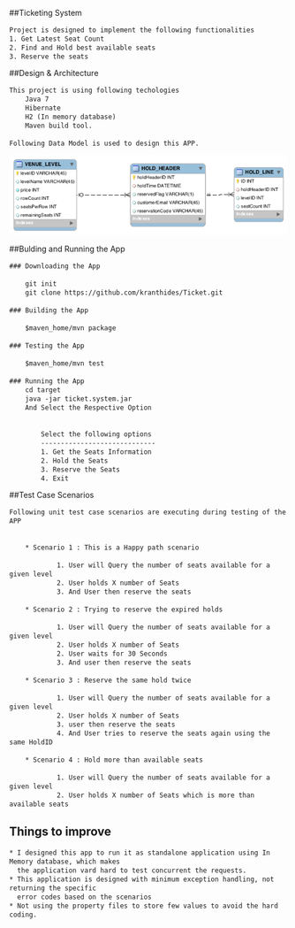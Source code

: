 ##Ticketing System

    Project is designed to implement the following functionalities 
    1. Get Latest Seat Count 
    2. Find and Hold best available seats 
    3. Reserve the seats
    
##Design & Architecture 
	
	This project is using following techologies 
		Java 7
		Hibernate
		H2 (In memory database)  
		Maven build tool.
	
	Following Data Model is used to design this APP. 
	
![image](https://github.com/kranthides/Ticket/blob/master/ticket.system/TicketSystem_DataModel.png??raw=true)

##Bulding and Running the App
	
	### Downloading the App
		
		git init 
		git clone https://github.com/kranthides/Ticket.git
	
	### Building the App 
	
		$maven_home/mvn package  
	
	### Testing the App
	
		$maven_home/mvn test 

	### Running the App
		cd target 
		java -jar ticket.system.jar 
		And Select the Respective Option 
		
		
			Select the following options
			-----------------------------
			1. Get the Seats Information
			2. Hold the Seats 
			3. Reserve the Seats 
			4. Exit 

		

##Test Case Scenarios 

	Following unit test case scenarios are executing during testing of the APP 
	
	
		* Scenario 1 : This is a Happy path scenario
					 
				1. User will Query the number of seats available for a given level 
				2. User holds X number of Seats 
				3. And User then reserve the seats 
				 
		* Scenario 2 : Trying to reserve the expired holds 

				1. User will Query the number of seats available for a given level 
				2. User holds X number of Seats 
				2. User waits for 30 Seconds 
				3. And user then reserve the seats 
		
		* Scenario 3 : Reserve the same hold twice

				1. User will Query the number of seats available for a given level 
				2. User holds X number of Seats 
				3. user then reserve the seats
				4. And User tries to reserve the seats again using the same HoldID 
		
		* Scenario 4 : Hold more than available seats 

				1. User will Query the number of seats available for a given level 
				2. User holds X number of Seats which is more than available seats
	
## Things to improve 
	
	* I designed this app to run it as standalone application using In Memory database, which makes 
	  the application vard hard to test concurrent the requests.
	* This application is designed with minimum exception handling, not returning the specific
	  error codes based on the scenarios 
	* Not using the property files to store few values to avoid the hard coding.    
	
